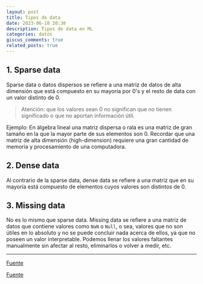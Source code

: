 ```yaml
---
layout: post
title: Tipos de data
date: 2023-06-10 20:30
description: Tipos de data en ML
categories: datos
giscus_comments: true
related_posts: true
---
```



## 1. Sparse data
Sparse data o datos dispersos se refiere a una matriz de datos de alta dimensión que está compuesto en su mayoría por 0's y el resto de data con un valor distinto de 0. 

> Atención: que los valores sean 0 no significan que no tienen significado o que no aportan información útil.

Ejemplo: En álgebra lineal una matriz dispersa o rala es una matriz de gran tamaño en la que la mayor parte de sus elementos son 0. Recordar que una matriz de alta dimensión (high-dimension) requiere una gran cantidad de memoria y procesamiento de una computadora.

## 2. Dense data
Al contrario de la sparse data, dense data se refiere a una matriz que en su mayoría está compuesto de elementos cuyos valores son distintos de 0.


## 3. Missing data
No es lo mismo que sparse data. Missing data se refiere a una matriz de datos que contiene valores como `NaN` o `Null`, o sea, valores que no son útiles en lo absoluto y no se puede concluir nada acerca de ellos, ya que no poseen un valor interpretable. Podemos llenar los valores faltantes manualmente sin afectar al resto, eliminarlos o volver a medir, etc.

---

[Fuente](https://stats.stackexchange.com/questions/266996/what-do-the-terms-dense-and-sparse-mean-in-the-context-of-neural-networks)

[Fuente](https://stats.stackexchange.com/questions/267322/difference-between-missing-data-and-sparse-data-in-machine-learning-algorithms)

